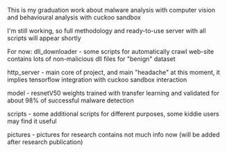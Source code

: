 This is my graduation work about malware analysis with computer vision and behavioural analysis with cuckoo sandbox

I'm still working, so full methodology and ready-to-use server with all scripts will appear shortly

For now:
dll_downloader - some scripts for automatically crawl web-site contains lots of non-malicious dll files for "benign" dataset

http_server - main core of project, and main "headache" at this moment, it implies tensorflow integration with cuckoo sandbox interaction

model - resnetV50 weights trained with transfer learning and validated for about 98% of successful malware detection

scripts - some additional scripts for different purposes, some kiddie users may find it useful

pictures - pictures for research contains not much info now (will be added after research publication)




